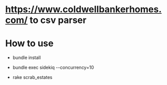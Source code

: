 # https://www.coldwellbankerhomes.com/ to csv parser

# How to use

* bundle install

* bundle exec sidekiq --concurrency=10

* rake scrab_estates
